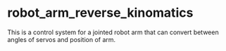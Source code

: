 # robot_arm_reverse_kinomatics
This is a control system for a jointed robot arm that can convert between angles of servos and position of arm.
